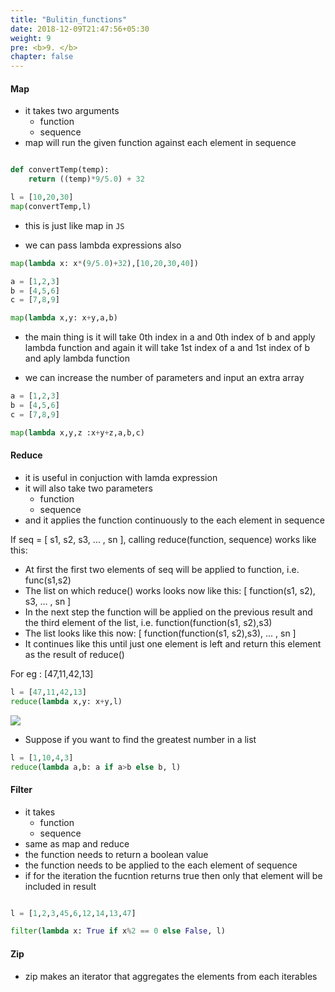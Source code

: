 ```yaml
---
title: "Bulitin_functions"
date: 2018-12-09T21:47:56+05:30
weight: 9
pre: <b>9. </b>
chapter: false
---
```



#### Map

- it takes two arguments 
    - function
    - sequence
- map will run the given function against each element in sequence

```python

def convertTemp(temp):
    return ((temp)*9/5.0) + 32

l = [10,20,30]
map(convertTemp,l)

```
- this is just like map in `JS`

- we can pass lambda expressions also

```python
map(lambda x: x*(9/5.0)+32),[10,20,30,40])
```

```python
a = [1,2,3]
b = [4,5,6]
c = [7,8,9]

map(lambda x,y: x+y,a,b)

```
- the main thing is it will take 0th index in a and 0th index of  b and apply lambda function and again it will take 1st index of a and 1st index of b and aply lambda function

- we can increase the number of parameters and input an extra array

```python
a = [1,2,3]
b = [4,5,6]
c = [7,8,9]

map(lambda x,y,z :x+y+z,a,b,c)

```

#### Reduce

- it is useful in conjuction with lamda expression
- it will also take two parameters 
    -  function 
    - sequence
- and it applies the function continuously to the each element in sequence

If seq = [ s1, s2, s3, ... , sn ], calling reduce(function, sequence) works like this:

- At first the first two elements of seq will be applied to function, i.e. func(s1,s2)
- The list on which reduce() works looks now like this: [ function(s1, s2), s3, ... , sn ]
- In the next step the function will be applied on the previous result and the third element of the list, i.e. function(function(s1, s2),s3)
- The list looks like this now: [ function(function(s1, s2),s3), ... , sn ]
- It continues like this until just one element is left and return this element as the result of reduce()

For eg : [47,11,42,13]

```python 
l = [47,11,42,13]
reduce(lambda x,y: x+y,l)
```

![](http://www.python-course.eu/images/reduce_diagram.png)

- Suppose if you want to find the greatest number in a list

```python
l = [1,10,4,3]
reduce(lambda a,b: a if a>b else b, l)

```

#### Filter

- it takes 
    - function
    - sequence
- same as map and reduce
- the function needs to return a boolean value
- the function needs to be applied to the each element of sequence
- if for the iteration the fucntion returns true then only that element will be included in result

```python

l = [1,2,3,45,6,12,14,13,47]

filter(lambda x: True if x%2 == 0 else False, l)
```

#### Zip

- zip makes an iterator that aggregates the elements from each iterables